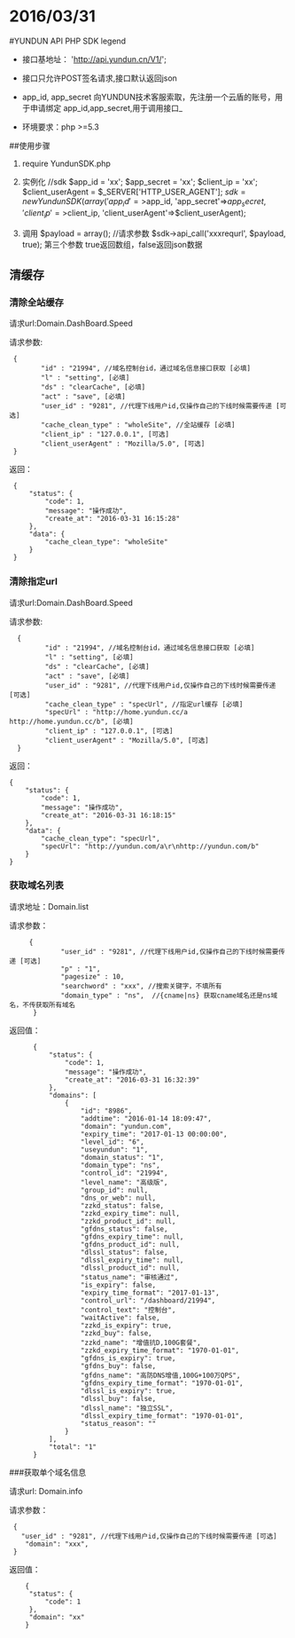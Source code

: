 2016/03/31
==============

#YUNDUN API PHP SDK legend

+	接口基地址： 'http://api.yundun.cn/V1/';
+	接口只允许POST签名请求,接口默认返回json
+	app_id, app_secret 向YUNDUN技术客服索取，先注册一个云盾的账号，用于申请绑定 app_id,app_secret,用于调用接口_	

+   环境要求：php >=5.3
         
##使用步骤
1.	require YundunSDK.php
 
2.	实例化
//sdk
$app_id = 'xx';
$app_secret = 'xx';
$client_ip = 'xx';
$client_userAgent = $_SERVER['HTTP_USER_AGENT'];
$sdk = new YundunSDK (array('app_id'=>$app_id, 'app_secret'=>$app_secret, 'client_ip'=>$client_ip, 'client_userAgent'=>$client_userAgent);


3. 调用
$payload = array(); //请求参数
$sdk->api_call('xxxrequrl', $payload, true);
第三个参数 true返回数组，false返回json数据


## 清缓存

### 清除全站缓存
请求url:Domain.DashBoard.Speed

请求参数:

     {
            "id" : "21994", //域名控制台id，通过域名信息接口获取 [必填]
            "l" : "setting", [必填]
            "ds" : "clearCache", [必填]
            "act" : "save", [必填]
            "user_id" : "9281", //代理下线用户id,仅操作自己的下线时候需要传递 [可选]
            "cache_clean_type" : "wholeSite", //全站缓存 [必填]
            "client_ip" : "127.0.0.1", [可选]
            "client_userAgent" : "Mozilla/5.0", [可选]
     }
     
 返回：
 
     {
         "status": {
             "code": 1,
             "message": "操作成功",
             "create_at": "2016-03-31 16:15:28"
         },
         "data": {
             "cache_clean_type": "wholeSite"
         }
     }
 
 
### 清除指定url
 
 请求url:Domain.DashBoard.Speed
 
 请求参数:
 
      {
             "id" : "21994", //域名控制台id，通过域名信息接口获取 [必填]
             "l" : "setting", [必填]
             "ds" : "clearCache", [必填]
             "act" : "save", [必填]
             "user_id" : "9281", //代理下线用户id,仅操作自己的下线时候需要传递 [可选]
             "cache_clean_type" : "specUrl", //指定url缓存 [必填]
             "specUrl" : "http://home.yundun.cc/a http://home.yundun.cc/b", [必填]
             "client_ip" : "127.0.0.1", [可选]
             "client_userAgent" : "Mozilla/5.0", [可选]
      }
  
  返回：
    
    {
        "status": {
            "code": 1,
            "message": "操作成功",
            "create_at": "2016-03-31 16:18:15"
        },
        "data": {
            "cache_clean_type": "specUrl",
            "specUrl": "http://yundun.com/a\r\nhttp://yundun.com/b"
        }
    }
 
 
### 获取域名列表
 
 请求地址：Domain.list
 
 请求参数：
 
         {
                 "user_id" : "9281", //代理下线用户id,仅操作自己的下线时候需要传递 [可选]
                 "p" : "1",
                 "pagesize" : 10,
                 "searchword" : "xxx", //搜索关键字，不填所有
                 "domain_type" : "ns",  //{cname|ns} 获取cname域名还是ns域名，不传获取所有域名
          }
  
  返回值：
  
          {
              "status": {
                  "code": 1,
                  "message": "操作成功",
                  "create_at": "2016-03-31 16:32:39"
              },
              "domains": [
                  {
                      "id": "8986",
                      "addtime": "2016-01-14 18:09:47",
                      "domain": "yundun.com",
                      "expiry_time": "2017-01-13 00:00:00",
                      "level_id": "6",
                      "useyundun": "1",
                      "domain_status": "1",
                      "domain_type": "ns",
                      "control_id": "21994",
                      "level_name": "高级版",
                      "group_id": null,
                      "dns_or_web": null,
                      "zzkd_status": false,
                      "zzkd_expiry_time": null,
                      "zzkd_product_id": null,
                      "gfdns_status": false,
                      "gfdns_expiry_time": null,
                      "gfdns_product_id": null,
                      "dlssl_status": false,
                      "dlssl_expiry_time": null,
                      "dlssl_product_id": null,
                      "status_name": "审核通过",
                      "is_expiry": false,
                      "expiry_time_format": "2017-01-13",
                      "control_url": "/dashboard/21994",
                      "control_text": "控制台",
                      "waitActive": false,
                      "zzkd_is_expiry": true,
                      "zzkd_buy": false,
                      "zzkd_name": "增值抗D,100G套餐",
                      "zzkd_expiry_time_format": "1970-01-01",
                      "gfdns_is_expiry": true,
                      "gfdns_buy": false,
                      "gfdns_name": "高防DNS增值,100G+100万QPS",
                      "gfdns_expiry_time_format": "1970-01-01",
                      "dlssl_is_expiry": true,
                      "dlssl_buy": false,
                      "dlssl_name": "独立SSL",
                      "dlssl_expiry_time_format": "1970-01-01",
                      "status_reason": ""
                  }
              ],
              "total": "1"
          }
          
###获取单个域名信息
    
请求url: Domain.info
          
请求参数：

     {
       "user_id" : "9281", //代理下线用户id,仅操作自己的下线时候需要传递 [可选]
        "domain": "xxx",
     }
         
返回值：

        {
         "status": {
             "code": 1
         },
         "domain": "xx"
        }